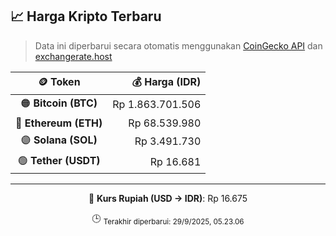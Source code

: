 

<!-- HARGA_KRIPTO -->
## 📈 Harga Kripto Terbaru

> Data ini diperbarui secara otomatis menggunakan [CoinGecko API](https://www.coingecko.com/) dan [exchangerate.host](https://exchangerate.host/)

<div align="center">

| 🪙 Token | 💰 Harga (IDR) |
|:------:|---------------:|
| 🟠 **Bitcoin (BTC)**   | Rp 1.863.701.506 |
| 🔵 **Ethereum (ETH)**  | Rp 68.539.980 |
| 🟣 **Solana (SOL)**    | Rp 3.491.730 |
| 🟢 **Tether (USDT)**   | Rp 16.681 |

---

💱 **Kurs Rupiah (USD → IDR)**: Rp 16.675

🕒 <sub>Terakhir diperbarui: 29/9/2025, 05.23.06</sub>

</div>
<!-- /HARGA_KRIPTO -->